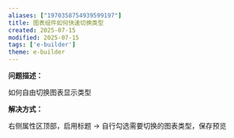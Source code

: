 ```yaml
---
aliases: ["1970358754939599197"]
title: 图表组件如何快速切换类型
created: 2025-07-15
modified: 2025-07-15
tags: ['e-builder']
theme: e-builder
---
```


**问题描述：**

如何自由切换图表显示类型

**解决方式：**

右侧属性区顶部，启用标题 → 自行勾选需要切换的图表类型，保存预览